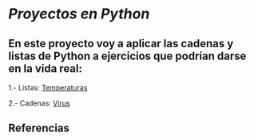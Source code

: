 # *Proyectos en Python*
## En este proyecto voy a aplicar las cadenas y listas de Python a ejercicios que podrían darse en la vida real:

  1.- Listas: [Temperaturas](https://github.com/samarameit/Python/blob/main/temperaturas.md)

  2.- Cadenas: [Virus](https://github.com/samarameit/Python/blob/main/cadenascovid.md)

## Referencias
